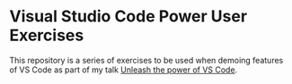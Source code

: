 # Visual Studio Code Power User Exercises

This repository is a series of exercises to be used when demoing features of VS Code as part of my talk [Unleash the power of VS Code](https://www.aaron-powell.com/talks/unleash-the-power-of-vs-code/).
